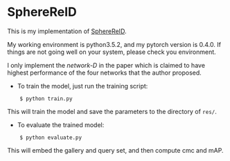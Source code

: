 # SphereReID

This is my implementation of [SphereReID](https://arxiv.org/abs/1807.00537).

My working environment is python3.5.2, and my pytorch version is 0.4.0. If things are not going well on your system, please check you environment.

I only implement the *network-D* in the paper which is claimed to have highest performance of the four networks that the author proposed. 

* To train the model, just run the training script:  
```
    $ python train.py
```
This will train the model and save the parameters to the directory of ```res/```.

* To evaluate the trained model:
```
    $ python evaluate.py
```
This will embed the gallery and query set, and then compute cmc and mAP.
